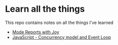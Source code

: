 # Learn all the things

This repo contains notes on all the things I've learned

- [Mode Reports with Joy](./mode-reports-with-joy.md)
- [JavaScript - Concurrency model and Event Loop](./js-concurrency-model-event-loop.md)
